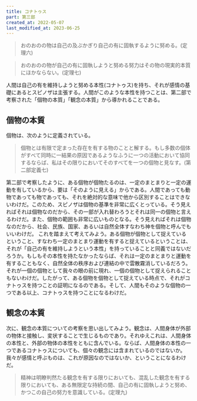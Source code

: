 ```yaml
---
title: コナトゥス
part: 第三部
created_at: 2022-05-07
last_modified_at: 2023-06-25
---
```


>おのおのの物は自己の及ぶかぎり自己の有に固執するように努める。(定理六)

>おのおのの物が自己の有に固執しようと努める努力はその物の現実的本質にほかならない。(定理七)

人間は自己の有を維持しようと努める本性(コナトゥス)を持ち、それが感情の基礎にあるとスピノザは主張する。人間がこのような本性を持つことは、第二部で考察された「個物の本質」「観念の本質」から導かれることである。

## 個物の本質

個物は、次のように定義されている。

>個物とは有限で定まった存在を有する物のことと解する。もし多数の個体がすべて同時に一結果の原因であるようなふうに一つの活動において協同するならば、私はその限りにおいてそのすべてを一つの個物と見なす。(第二部定義七)

第二部で考察したように、ある個物が個物たるのは、一定のまとまりと一定の運動を有しているから、要は「そのように見える」からである。人間であっても動物であっても物であっても、それを絶対的な意味で他から区別することはできないわけだ。このため、スピノザは個物の基準を非常に広くとっている。そう見えればそれは個物なのだから、その一部が入れ替わろうとそれは同一の個物と言えるわけだ。また、個物の範囲も非常に広いものとなる。そう見えればそれは個物なのだから、社会、民族、国家、あるいは自然全体すなわち神を個物と呼んでもいいわけだ。
これを踏まえて考えてみよう。ある個物が個物として捉えているということ、すなわち一定のまとまり運動を有すると捉えているということは、それが「自己の有を維持しようという本性」を持っていることと同義ではないだろうか。もしもその本性を持たなかったならば、それは一定のまとまりと運動を有することもなく、自然全体の秩序および連結の中で雲散霧消しているだろう。それが一個の個物として我々の眼の前に現れ、一個の個物として捉えられることもないわけだ。したがって、ある個物を個物として捉えている時点で、それがコナトゥスを持つことの証明になるのである。そして、人間もそのような個物の一つである以上、コナトゥスを持つことになるわけだ。

## 観念の本質

次に、観念の本質についての考察を思い出してみよう。観念は、人間身体が外部の物体と接触し、変状することで生じるものであり。それゆえこれは、人間身体の本性と、外部の物体の本性をともに含んでいる。ならば、人間身体の本性の一つであるコナトゥスについても、個々の観念には含まれているのではないか。我々が感情と呼ぶものは、これが原因なのではないか、ということになるわけだ。

>精神は明瞭判然たる観念を有する限りにおいても、混乱した観念を有する限りにおいても、ある無限定な持続の間、自己の有に固執しようと努め、かつこの自己の努力を意識している。(定理九)
